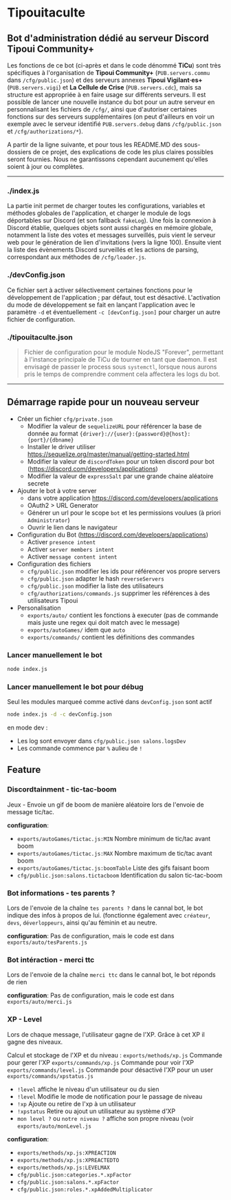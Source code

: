 # Tipouitaculte
## Bot d'administration dédié au serveur Discord **Tipoui Community+**

Les fonctions de ce bot (ci-après et dans le code dénommé **TiCu**) sont très spécifiques à l'organisation de **Tipoui Community+** (`PUB.servers.commu` dans `/cfg/public.json`) et des serveurs annexes **Tipoui Vigilant·es+** (`PUB.servers.vigi`) et **La Cellule de Crise** (`PUB.servers.cdc`), mais sa structure est appropriée à en faire usage sur différents serveurs. Il est possible de lancer une nouvelle instance du bot pour un autre serveur en personnalisant les fichiers de `/cfg/`, ainsi que d'autoriser certaines fonctions sur des serveurs supplémentaires (on peut d'ailleurs en voir un exemple avec le serveur identifié `PUB.servers.debug` dans `/cfg/public.json` et `/cfg/authorizations/*`).

A partir de la ligne suivante, et pour tous les README.MD des sous-dossiers de ce projet, des explications de code les plus claires possibles seront fournies. Nous ne garantissons cependant aucunement qu'elles soient à jour ou complètes.

----------------

### ./index.js
La partie init permet de charger toutes les configurations, variables et méthodes globales de l'application, et charger le module de logs déportables sur Discord (et son fallback `fakeLog`).
Une fois la connexion à Discord établie, quelques objets sont aussi chargés en mémoire globale, notamment la liste des votes et messages surveillés, puis vient le serveur web pour le génération de lien d'invitations (vers la ligne 100). 
Ensuite vient la liste des évènements Discord surveillés et les actions de parsing, correspondant aux méthodes de `/cfg/loader.js`.

### ./devConfig.json
Ce fichier sert à activer sélectivement certaines fonctions pour le développement de l'application ; par défaut, tout est désactivé. L'activation du mode de développement se fait en lançant l'application avec le paramètre `-d` et éventuellement `-c [devConfig.json]` pour charger un autre fichier de configuration.

### ./tipouitaculte.json
> Fichier de configuration pour le module NodeJS "Forever", permettant à l'instance principale de TiCu de tourner en tant que daemon. Il est envisagé de passer le process sous `systemctl`, lorsque nous aurons pris le temps de comprendre comment cela affectera les logs du bot.

----------------

## Démarrage rapide pour un nouveau serveur

 - Créer un fichier `cfg/private.json`
   - Modifier la valeur de `sequelizeURL` pour référencer la base de donnée au format `{driver}://{user}:{password}@{host}:{port}/{dbname}`
   - Installer le driver utiliser https://sequelize.org/master/manual/getting-started.html
   - Modifier la valeur de `discordToken` pour un token discord pour bot (https://discord.com/developers/applications)
   - Modifier la valeur de `expressSalt` par une grande chaine aléatoire secrete
 - Ajouter le bot à votre server
   - dans votre application https://discord.com/developers/applications
   - OAuth2 > URL Generator
   - Générer un url pour le scope `bot` et les permissions voulues (à priori `Administrator`)
   - Ouvrir le lien dans le navigateur
 - Configuration du Bot (https://discord.com/developers/applications)
   - Activer `presence intent`
   - Activer `server members intent`
   - Activer `message content intent`
 - Configuration des fichiers
   - `cfg/public.json` modifier les ids pour référencer vos propre servers
   - `cfg/public.json` adapter le hash `reverseServers`
   - `cfg/public.json` modifier la liste des utilisateurs
   - `cfg/authorizations/commands.js` supprimer les références à des utilisateurs Tipoui
 - Personalisation
   - `exports/auto/` contient les fonctions à executer (pas de commande mais juste une regex qui doit match avec le message)
   - `exports/autoGames/` idem que `auto`
   - `exports/commands/` contient les définitions des commandes

### Lancer manuellement le bot
```sh
node index.js
```

### Lancer manuellement le bot pour débug
Seul les modules marqueé comme activé dans `devConfig.json` sont actif
```sh
node index.js -d -c devConfig.json
```

en mode dev : 
 - Les log sont envoyer dans `cfg/public.json salons.logsDev`
 - Les commande commence par `%` aulieu de `!`

## Feature

### Discordtainment - tic-tac-boom

Jeux - Envoie un gif de boom de manière aléatoire lors de l'envoie de message tic/tac.

**configuration**:
 - `exports/autoGames/tictac.js:MIN` Nombre minimum de tic/tac avant boom
 - `exports/autoGames/tictac.js:MAX` Nombre maximum de tic/tac avant boom
 - `exports/autoGames/tictac.js:boomTable` Liste des gifs faisant boom
 - `cfg/public.json:salons.tictacboom` Identification du salon tic-tac-boom

### Bot informations - tes parents ?

Lors de l'envoie de la chaîne `tes parents ?` dans le cannal bot, le bot indique des infos à propos de lui. (fonctionne également avec `créateur`, `devs`, `déverloppeurs`, ainsi qu'au féminin et au neutre.

**configuration**: Pas de configuration, mais le code est dans `exports/auto/tesParents.js`

### Bot intéraction - merci ttc

Lors de l'envoie de la chaîne `merci ttc` dans le cannal bot, le bot réponds de rien

**configuration**: Pas de configuration, mais le code est dans `exports/auto/merci.js`

### XP - Level

Lors de chaque message, l'utilisateur gagne de l'XP. Grâce à cet XP il gagne des niveaux.

Calcul et stockage de l'XP et du niveau : `exports/methods/xp.js`
Commande pour gerer l'XP `exports/commands/xp.js`
Commande pour voir l'XP `exports/commands/level.js`
Commande pour désactivé l'XP pour un user `exports/commands/xpstatus.js`

 - `!level` affiche le niveau d'un utilisateur ou du sien
 - `!level` Modifie le mode de notification pour le passage de niveau
 - `!xp` Ajoute ou retire de l'xp à un utilisateur
 - `!xpstatus` Retire ou ajout un utilisateur au système d'XP
 - `mon level ?` ou `notre niveau ?` affiche son propre niveau (voir `exports/auto/monLevel.js`

**configuration**:
 - `exports/methods/xp.js:XPREACTION`
 - `exports/methods/xp.js:XPREACTEDTO`
 - `exports/methods/xp.js:LEVELMAX`
 - `cfg/public.json:categories.*.xpFactor`
 - `cfg/public.json:salons.*.xpFactor`
 - `cfg/public.json:roles.*.xpAddedMultiplicator`







